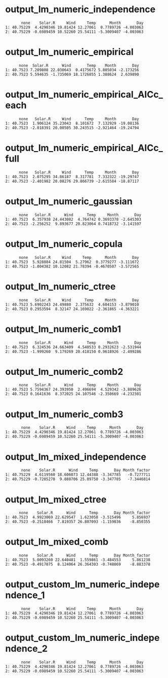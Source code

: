 # output_lm_numeric_independence

           none    Solar.R     Wind     Temp      Month       Day
    1: 40.75229  4.4290346 19.81424 12.27061  0.7789726 -4.003063
    2: 40.75229 -0.6989459 10.52260 25.54111 -5.3009407 -4.003063

# output_lm_numeric_empirical

          none  Solar.R      Wind       Temp    Month       Day
    1: 40.7523 7.209808 22.030643  0.4175672 5.805034 -2.173256
    2: 40.7523 5.594635 -1.735069 18.1726855 1.388624  2.639890

# output_lm_numeric_empirical_AICc_each

          none   Solar.R     Wind      Temp     Month       Day
    1: 40.7523  1.906124 35.23043  8.101672  7.132929 -19.08136
    2: 40.7523 -2.018391 20.00505 30.243515 -2.921464 -19.24794

# output_lm_numeric_empirical_AICc_full

          none   Solar.R     Wind      Temp     Month       Day
    1: 40.7523  2.075295 34.86187  8.317781  7.332322 -19.29747
    2: 40.7523 -2.401982 20.08276 29.866739 -2.615584 -18.87117

# output_lm_numeric_gaussian

          none   Solar.R      Wind      Temp     Month       Day
    1: 40.7523  6.357938 24.443082  4.764742 0.3693378 -2.645303
    2: 40.7523 -2.256252  9.893677 20.823064 0.7418732 -3.141597

# output_lm_numeric_copula

          none   Solar.R     Wind     Temp      Month       Day
    1: 40.7523  5.928884 24.81504  5.27962  0.3779277 -3.111672
    2: 40.7523 -1.804382 10.12082 21.78394 -0.4670507 -3.572565

# output_lm_numeric_ctree

          none   Solar.R     Wind      Temp     Month       Day
    1: 40.7523 5.6902243 24.49880  2.375632  4.604153 -3.879010
    2: 40.7523 0.2953594  8.32147 24.169022 -2.361865 -4.363221

# output_lm_numeric_comb1

          none   Solar.R      Wind      Temp     Month       Day
    1: 40.7523  6.324536 24.663409  4.540533 0.2932623 -2.531944
    2: 40.7523 -1.999260  9.179269 20.418150 0.9618926 -2.499286

# output_lm_numeric_comb2

          none   Solar.R      Wind      Temp     Month       Day
    1: 40.7523 5.7594367 24.393950  2.496694  4.529342 -3.889626
    2: 40.7523 0.1641636  8.372025 24.107546 -2.350669 -4.232301

# output_lm_numeric_comb3

           none    Solar.R     Wind     Temp      Month       Day
    1: 40.75229  4.4290346 19.81424 12.27061  0.7789726 -4.003063
    2: 40.75229 -0.6989459 10.52260 25.54111 -5.3009407 -4.003063

# output_lm_mixed_independence

           none    Solar.R      Wind     Temp       Day Month_factor
    1: 40.75229  4.6119560 18.606073 12.44388 -3.347785   -0.7277711
    2: 40.75229 -0.7285278  9.888706 25.89750 -3.347785   -7.3446814

# output_lm_mixed_ctree

          none    Solar.R      Wind      Temp       Day Month_factor
    1: 40.7523  4.9923069 22.629547  1.623058 -3.515496     5.856937
    2: 40.7523 -0.2518466  7.819357 26.807093 -1.159036    -8.850355

# output_lm_mixed_comb

          none    Solar.R      Wind      Temp       Day Month_factor
    1: 40.7523  5.0093260 22.640481  1.559861 -3.484553     5.861238
    2: 40.7523 -0.4917075  8.124064 26.364303 -0.748069    -8.883378

# output_custom_lm_numeric_independence_1

           none    Solar.R     Wind     Temp      Month       Day
    1: 40.75229  4.4290346 19.81424 12.27061  0.7789726 -4.003063
    2: 40.75229 -0.6989459 10.52260 25.54111 -5.3009407 -4.003063

# output_custom_lm_numeric_independence_2

           none    Solar.R     Wind     Temp      Month       Day
    1: 40.75229  4.4290346 19.81424 12.27061  0.7789726 -4.003063
    2: 40.75229 -0.6989459 10.52260 25.54111 -5.3009407 -4.003063

